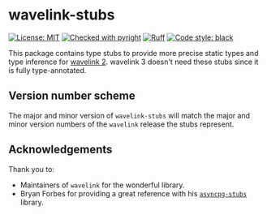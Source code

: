 # wavelink-stubs

[![License: MIT](https://img.shields.io/github/license/Sachaa-Thanasius/wavelink-stubs.svg)](https://opensource.org/licenses/MIT)
[![Checked with pyright](https://img.shields.io/badge/pyright-checked-informational.svg)](https://github.com/microsoft/pyright/)
[![Ruff](https://img.shields.io/endpoint?url=https://raw.githubusercontent.com/astral-sh/ruff/main/assets/badge/v2.json)](https://github.com/astral-sh/ruff)
[![Code style: black](https://img.shields.io/badge/code%20style-black-000000.svg)](https://github.com/ambv/black)

This package contains type stubs to provide more precise static types and type inference for [wavelink 2](https://github.com/PythonistaGuild/Wavelink). wavelink 3 doesn't need these stubs since it is fully type-annotated.

## Version number scheme
The major and minor version of `wavelink-stubs` will match the major and minor version numbers of the `wavelink` release the stubs represent.

## Acknowledgements
Thank you to:
- Maintainers of `wavelink` for the wonderful library.
- Bryan Forbes for providing a great reference with his [`asyncpg-stubs`](https://github.com/bryanforbes/asyncpg-stubs) library.
